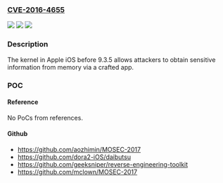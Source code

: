 ### [CVE-2016-4655](https://cve.mitre.org/cgi-bin/cvename.cgi?name=CVE-2016-4655)
![](https://img.shields.io/static/v1?label=Product&message=n%2Fa&color=blue)
![](https://img.shields.io/static/v1?label=Version&message=n%2Fa&color=blue)
![](https://img.shields.io/static/v1?label=Vulnerability&message=n%2Fa&color=brighgreen)

### Description

The kernel in Apple iOS before 9.3.5 allows attackers to obtain sensitive information from memory via a crafted app.

### POC

#### Reference
No PoCs from references.

#### Github
- https://github.com/aozhimin/MOSEC-2017
- https://github.com/dora2-iOS/daibutsu
- https://github.com/geeksniper/reverse-engineering-toolkit
- https://github.com/mclown/MOSEC-2017


